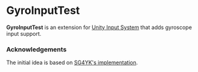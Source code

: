 # GyroInputTest

**GyroInputTest** is an extension for [Unity Input System] that adds gyroscope input support.

[Unity Input System]: https://docs.unity3d.com/Packages/com.unity.inputsystem@latest

### Acknowledgements

The initial idea is based on [SG4YK's implementation].

[SG4YK's implementation]: https://blog.sg4yk.com/dual_shock_motion_in_unity_en.html
